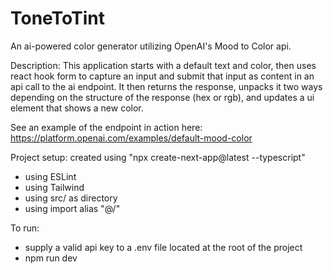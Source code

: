 # ToneToTint
An ai-powered color generator utilizing OpenAI's Mood to Color api.

Description: 
This application starts with a default text and color, then uses react hook form to capture an input and submit that input as content in an api call to the ai endpoint. 
It then returns the response, unpacks it two ways depending on the structure of the response (hex or rgb), and updates a ui element that shows a new color. 

See an example of the endpoint in action here: https://platform.openai.com/examples/default-mood-color


Project setup: 
created using "npx create-next-app@latest --typescript"
- using ESLint
- using Tailwind
- using src/ as directory
- using import alias "@/"


To run: 
- supply a valid api key to a .env file located at the root of the project
- npm run dev 